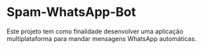 # Spam-WhatsApp-Bot
Este projeto tem como finalidade desenvolver uma aplicação multiplataforma para mandar mensagens WhatsApp automáticas.
